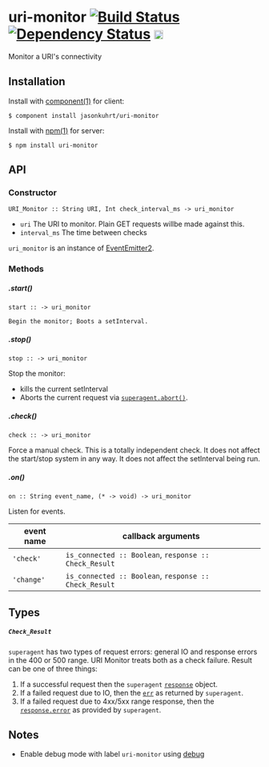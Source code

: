 # uri-monitor [![Build Status](https://travis-ci.org/jasonkuhrt/uri-monitor.png)](https://travis-ci.org/jasonkuhrt/uri-monitor) [![Dependency Status](https://gemnasium.com/jasonkuhrt/uri-monitor.png)](https://gemnasium.com/jasonkuhrt/uri-monitor) <a href="http://badge.fury.io/js/uri-monitor"><img src="https://badge.fury.io/js/uri-monitor@2x.png" alt="NPM version" height="18"></a>
  Monitor a URI's connectivity


## Installation

Install with [component(1)](http://component.io) for client:

    $ component install jasonkuhrt/uri-monitor

Install with [npm(1)](https://npmjs.org) for server:

    $ npm install uri-monitor


## API

### Constructor

    URI_Monitor :: String URI, Int check_interval_ms -> uri_monitor

- `uri` The URI to monitor. Plain GET requests willbe made against this.
- `interval_ms` The time between checks

`uri_monitor` is an instance of [EventEmitter2](https://github.com/asyncly/EventEmitter2).


### Methods

##### .start()
    start :: -> uri_monitor

    Begin the monitor; Boots a setInterval.

##### .stop()
    stop :: -> uri_monitor

Stop the monitor:
  - kills the current setInterval
  - Aborts the current request via [`superagent.abort()`](http://visionmedia.github.io/superagent/#aborting-requests).

##### .check()
    check :: -> uri_monitor
Force a manual check. This is a totally independent check. It does not affect the start/stop system in any way. It does not affect the setInterval being run.

##### .on()
    on :: String event_name, (* -> void) -> uri_monitor

Listen for events.

event name | callback arguments
-----------|-------------------
`'check'` | `is_connected :: Boolean`, `response :: Check_Result`
`'change'` | `is_connected :: Boolean`, `response :: Check_Result`

## Types

##### `Check_Result`

`superagent` has two types of request errors: general IO and response errors in the 400 or 500 range. URI Monitor treats both as a check failure. Result can be one of three things:

1. If a successful request then the `superagent` [`response`](http://visionmedia.github.io/superagent/#response-properties) object.
2. If a failed request due to IO, then the [`err`](http://visionmedia.github.io/superagent/#error-handling) as returned by `superagent`.
3. If a failed request due to 4xx/5xx range response, then the [`response.error`](http://visionmedia.github.io/superagent/#error-handling) as provided by `superagent`.

## Notes

  - Enable debug mode with label `uri-monitor` using [debug](https://github.com/visionmedia/debug)